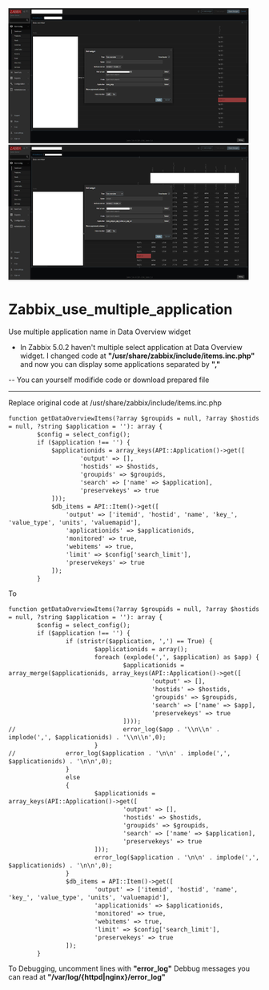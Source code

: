 <img src="single.jpg" width=480 height=270><img src="multiple.jpg" width=480 height=270>
# Zabbix_use_multiple_application
Use multiple application name in Data Overview widget

- In Zabbix 5.0.2 haven't multiple select application at Data Overview widget.
I changed code at **"/usr/share/zabbix/include/items.inc.php"**
and now you can display some applications separated by **","**

-- You can yourself modifide code or download prepared file

---

Replace original code at /usr/share/zabbix/include/items.inc.php
```
function getDataOverviewItems(?array $groupids = null, ?array $hostids = null, ?string $application = ''): array {
        $config = select_config();
        if ($application !== '') {
            $applicationids = array_keys(API::Application()->get([
                    'output' => [],
                    'hostids' => $hostids,
                    'groupids' => $groupids,
                    'search' => ['name' => $application],
                    'preservekeys' => true
            ]));
			$db_items = API::Item()->get([
                'output' => ['itemid', 'hostid', 'name', 'key_', 'value_type', 'units', 'valuemapid'],
                'applicationids' => $applicationids,
                'monitored' => true,
                'webitems' => true,
                'limit' => $config['search_limit'],
                'preservekeys' => true
			]);
		}
```
To
```
function getDataOverviewItems(?array $groupids = null, ?array $hostids = null, ?string $application = ''): array {
        $config = select_config();
        if ($application !== '') {
                if (stristr($application, ',') == True) {
                        $applicationids = array();
                        foreach (explode(',', $application) as $app) {
                                $applicationids = array_merge($applicationids, array_keys(API::Application()->get([
                                        'output' => [],
                                        'hostids' => $hostids,
                                        'groupids' => $groupids,
                                        'search' => ['name' => $app],
                                        'preservekeys' => true
                                ])));
//                              error_log($app . '\\n\\n' . implode(',', $applicationids) . '\\n\\n',0);
                        }
//              error_log($application . '\n\n' . implode(',', $applicationids) . '\n\n',0);
                }
                else
                {
                        $applicationids = array_keys(API::Application()->get([
                                'output' => [],
                                'hostids' => $hostids,
                                'groupids' => $groupids,
                                'search' => ['name' => $application],
                                'preservekeys' => true
                        ]));
                        error_log($application . '\n\n' . implode(',', $applicationids) . '\n\n',0);
                }
                $db_items = API::Item()->get([
                        'output' => ['itemid', 'hostid', 'name', 'key_', 'value_type', 'units', 'valuemapid'],
                        'applicationids' => $applicationids,
                        'monitored' => true,
                        'webitems' => true,
                        'limit' => $config['search_limit'],
                        'preservekeys' => true
                ]);
        }
```

To Debugging, uncomment lines with **"error_log"**
Debbug messages you can read at **"/var/log/{httpd|nginx}/error_log"**
